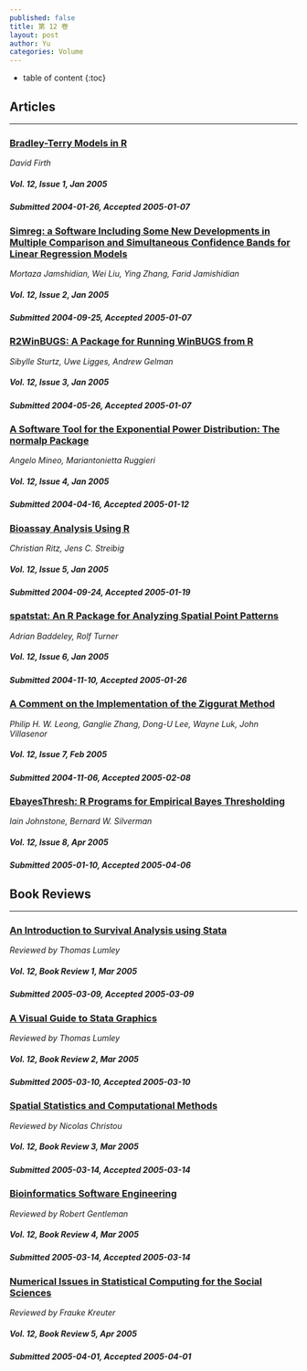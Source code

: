 ```yaml
---
published: false
title: 第 12 卷
layout: post
author: Yu
categories: Volume
---
```


* table of content
{:toc}

## Articles

***

### [Bradley-Terry Models in R](/jstatsoft/v12/i01.html)

*David Firth*

##### Vol. 12, Issue 1, Jan 2005

##### Submitted 2004-01-26, Accepted 2005-01-07

### [Simreg: a Software Including Some New Developments in Multiple Comparison and Simultaneous Confidence Bands for Linear Regression Models](/jstatsoft/v12/i02.html)

*Mortaza Jamshidian, Wei Liu, Ying Zhang, Farid Jamishidian*

##### Vol. 12, Issue 2, Jan 2005

##### Submitted 2004-09-25, Accepted 2005-01-07

### [R2WinBUGS: A Package for Running WinBUGS from R](/jstatsoft/v12/i03.html)

*Sibylle Sturtz, Uwe Ligges, Andrew Gelman*

##### Vol. 12, Issue 3, Jan 2005

##### Submitted 2004-05-26, Accepted 2005-01-07

### [A Software Tool for the Exponential Power Distribution: The normalp Package](/jstatsoft/v12/i04.html)

*Angelo Mineo, Mariantonietta Ruggieri*

##### Vol. 12, Issue 4, Jan 2005

##### Submitted 2004-04-16, Accepted 2005-01-12

### [Bioassay Analysis Using R](/jstatsoft/v12/i05.html)

*Christian Ritz, Jens C. Streibig*

##### Vol. 12, Issue 5, Jan 2005

##### Submitted 2004-09-24, Accepted 2005-01-19

### [spatstat: An R Package for Analyzing Spatial Point Patterns](/jstatsoft/v12/i06.html)

*Adrian Baddeley, Rolf Turner*

##### Vol. 12, Issue 6, Jan 2005

##### Submitted 2004-11-10, Accepted 2005-01-26

### [A Comment on the Implementation of the Ziggurat Method](/jstatsoft/v12/i07.html)

*Philip  H. W. Leong, Ganglie Zhang, Dong-U Lee, Wayne Luk, John Villasenor*

##### Vol. 12, Issue 7, Feb 2005

##### Submitted 2004-11-06, Accepted 2005-02-08

### [EbayesThresh: R Programs for Empirical Bayes Thresholding](/jstatsoft/v12/i08.html)

*Iain Johnstone, Bernard  W. Silverman*

##### Vol. 12, Issue 8, Apr 2005

##### Submitted 2005-01-10, Accepted 2005-04-06

## Book Reviews

***

### [An Introduction to Survival Analysis using Stata](/jstatsoft/v12/b01.html)

*Reviewed by Thomas Lumley*

##### Vol. 12, Book Review 1, Mar 2005

##### Submitted 2005-03-09, Accepted 2005-03-09

### [A Visual Guide to Stata Graphics](/jstatsoft/v12/b02.html)

*Reviewed by Thomas Lumley*

##### Vol. 12, Book Review 2, Mar 2005

##### Submitted 2005-03-10, Accepted 2005-03-10

### [Spatial Statistics and Computational Methods](/jstatsoft/v12/b03.html)

*Reviewed by Nicolas Christou*

##### Vol. 12, Book Review 3, Mar 2005

##### Submitted 2005-03-14, Accepted 2005-03-14

### [Bioinformatics Software Engineering](/jstatsoft/v12/b04.html)

*Reviewed by Robert Gentleman*

##### Vol. 12, Book Review 4, Mar 2005

##### Submitted 2005-03-14, Accepted 2005-03-14

### [Numerical Issues in Statistical Computing for the Social Sciences](/jstatsoft/v12/b05.html)

*Reviewed by Frauke Kreuter*

##### Vol. 12, Book Review 5, Apr 2005

##### Submitted 2005-04-01, Accepted 2005-04-01

